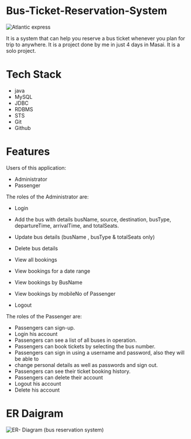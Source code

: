 # Bus-Ticket-Reservation-System
![Atlantic express](https://user-images.githubusercontent.com/112959514/229585589-de349e8d-7d6c-4bef-ac4c-9c05b93dfafe.png)

It is a system that can help you reserve a bus ticket whenever you plan for trip to anywhere. It is a project done by me in just 4 days in Masai. It is a solo project.

# Tech Stack
- java
- MySQL
- JDBC
- RDBMS
- STS
- Git
- Github

# Features
 Users of this application:
  - Administrator
  - Passenger
 
 The roles of the Administrator are:
  - Login
  - Add the bus with details busName, source, destination, busType, departureTime, arrivalTime, and totalSeats.

  - Update bus details (busName , busType & totalSeats only)
  - Delete bus details 
  - View all bookings
  - View bookings for a date range
  - View bookings by BusName
  - View bookings by mobileNo of Passenger
  - Logout

 The roles of the Passenger are:
  - Passengers can sign-up.
  - Login his account
  - Passengers can see a list of all buses in operation.
  - Passengers can book tickets by selecting the bus number.   
  - Passengers can sign in using a username and password, also they will be able to
  - change personal details as well as passwords and sign out.
  - Passengers can see their ticket booking history.
  - Passengers can delete their account 
  - Logout his account
  - Delete his account

# ER Daigram

![ER- Diagram (bus reservation system)](https://user-images.githubusercontent.com/112959514/229482530-4cd8998b-7856-41e9-a869-dfc1c79c0290.png)


